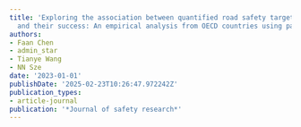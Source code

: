 ```yaml
---
title: 'Exploring the association between quantified road safety target attributes
  and their success: An empirical analysis from OECD countries using panel data'
authors:
- Faan Chen
- admin_star
- Tianye Wang
- NN Sze
date: '2023-01-01'
publishDate: '2025-02-23T10:26:47.972242Z'
publication_types:
- article-journal
publication: '*Journal of safety research*'
---
```

